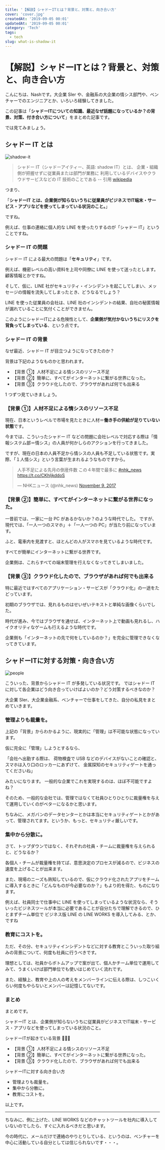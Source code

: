 ```yaml
---
title: '【解説】シャドーITとは？背景と、対策と、向き合い方'
cover: 'cover.jpg'
createdAt: '2019-09-05 00:01'
updatedAt: '2019-09-05 00:01'
category: 'Tech'
tags:
  - tech
slug: what-is-shadow-it
---
```


# 【解説】シャドーITとは？背景と、対策と、向き合い方

こんにちは、Nashです。大企業 SIer や、金融系の大企業の情シス部門や、ベンチャーでのエンジニアとか、いろいろ経験してきました。

この記事は「**シャドーITについての知識、最近なぜ話題になっているか？の背景、対策、付き合い方について**」をまとめた記事です。

では見てみましょう。

## シャドー IT とは

![shadow-it](cover.jpg)

> シャドー IT（シャドーアイティー、英語: shadow IT）とは、
> 企業・組織側が把握せずに従業員または部門が業務に
> 利用しているデバイスやクラウドサービスなどの IT 技術のことである
> -- 引用 [wikipedia](https://ja.wikipedia.org/wiki/シャドーIT)

つまり、

「**シャドーIT とは、企業側が知らないうちに従業員がビジネスでIT端末・サービス・アプリなどを使ってしまっている状況のこと。**」

ですね。

例えば、仕事の連絡に個人的な LINE を使ったりするのが「シャドー IT」ということですね。

### シャドー IT の問題

シャドー IT による最大の問題は「**セキュリティ**」です。

例えば、機密レベルの高い資料を上司や同僚に LINE を使って送ったとします。顧客情報とかですね。

そして、仮に、LINE 社がセキュリティ・インシデントを起こしてしまい、メッセージの情報を流失してしまったとき、どうなるでしょう？

LINE を使った従業員の会社は、LINE 社のインシデントの結果、自社の秘匿情報が漏れていることに気付くことができません。

このようにシャドーITによる危険性として、**企業側が気付かないうちにリスクを背負ってしまっている**、という点です。

### シャドー IT の背景

なぜ最近、シャドー IT が目立つようになってきたのか？

背景は下記のようなものかと思われます。

- 【背景 ①】人材不足による情シスのリソース不足
- 【背景 ②】簡単に、すべてがインターネットに繋がる世界になった。
- 【背景 ③】クラウド化したので、ブラウザがあれば何でも出来る

1 つずつ見ていきましょう。

### 【背景 ①】人材不足による情シスのリソース不足

現在、日本というレベルで市場を見たときに人材＝**働き手の供給が足りていない状態**です。

今までは、こういったシャドー IT などの問題に会社レベルで対応する際は「情報システム部＝情シス」の人員が何かしらのアクションを行ってきました。

ですが、現在の日本の人員不足から情シスの人員も不足している状態です。実際、「１人情シス」という言葉が生まれるようなものですから。

<!-- Twitter -->
<blockquote class="twitter-tweet"><p lang="ja" dir="ltr">人手不足による先月の倒産件数 この４年間で最多に <a href="https://twitter.com/hashtag/nhk_news?src=hash&amp;ref_src=twsrc%5Etfw">#nhk_news</a> <a href="https://t.co/CKhIjkddoS">https://t.co/CKhIjkddoS</a></p>&mdash; NHKニュース (@nhk_news) <a href="https://twitter.com/nhk_news/status/928512233872773120?ref_src=twsrc%5Etfw">November 9, 2017</a></blockquote> <script async src="https://platform.twitter.com/widgets.js" charset="utf-8"></script>

### 【背景 ②】簡単に、すべてがインターネットに繋がる世界になった。

一昔前では、一家に一台 PC があるかないか？のような時代でした。
ですが、現代では、「一人一つのスマホ」＋「一人一つの PC」が当たり前になっています。

ふと、電車内を見渡すと、ほとんどの人がスマホを見ているような時代です。

すべてが簡単にインターネットに繋がる世界です。

企業側は、これらすべての端末管理を行えなくなってきてしまいました。

### 【背景 ③】クラウド化したので、ブラウザがあれば何でも出来る

特に最近ではすべてのアプリケーション・サービスが「クラウド化」の一途をたどっています。

初期のブラウザでは、見れるものはせいぜいテキストと単純な画像くらいでした。

時代が進み、今ではブラウザを通せば、インターネット上で動画も見れるし、ハイクオリティなゲームも行えるような時代です。

企業側も「インターネットの先で何をしているのか？」を完全に管理できなくなってきています。


## シャドーITに対する対策・向き合い方

![people](1.jpg)

こういった、背景からシャドー IT が多発している状況です。
ではシャドー IT に対して各企業はどう向き合っていけばよいのか？どう対策するべきなのか？

大企業 SIer、大企業金融系、ベンチャーで仕事をしてきた、自分の私見をまとめていきます。

### 管理よりも裁量を。

上記の「背景」からわかるように、現実的に「管理」は不可能な状態になっています。

仮に完全に「管理」しようとするなら、

「会社へ出勤する際は、
荷物検査で USB などのデバイスがないことの確認と、
スマホは入り口のロッカーにあずけて、
金属探知のセキュリティゲートを通ってくださいね」

みたいになります。
一般的な企業でこれを実現するのは、ほぼ不可能ですよね？

そのため、一般的な会社では、管理ではなくて社員ひとりひとりに裁量権を与えて運用していくのがベターになるかと思います。

ちなみに、メガバンのデータセンターとかは本当にセキュリティゲートとかがあって、管理されてます。というか、もっと、セキュリティ厳しいです。

### 集中から分散に。

さて、トップダウンではなく、それぞれの社員・チームに裁量権を与えられると、どうなるか？

各個人・チームが裁量権を持てば、意思決定のプロセスが減るので、ビジネスの速度を上げることが出来ます。

また、現場のニーズも熟知しているので、仮にクラウド化されたアプリをチームに導入するときに「どんなものが今必要なのか？」もより的を得た、ものになります。

例えば、社員同士で仕事中に LINE を使ってしまっているような状況なら、そういったビジネスツールが本当に必要であることが自分たちで理解できるので、ひとまずチーム単位で ビジネス版 LINE の LINE WORKS を導入してみる、とか、ですね

### 教育にコストを。

ただ、その分、セキュリティインシデントなどに対する教育とこういった取り組みの背景について、何度も社員に行うべきです。

理想としては、社員からボトムアップで案が出て、個人かチーム単位で運用してみて、うまくいけば部門単位でも使いはじめていく流れです。

また、経験上、教育や上の人の考えをメンバーラインに伝える際は、しつこいくらい何度もやらないとメンバーは記憶してないです。

### まとめ

まとめです。

シャドーIT とは、企業側が知らないうちに従業員がビジネスでIT端末・サービス・アプリなどを使ってしまっている状況のこと。

シャドーITが起きている背景

- 【背景 ①】人材不足による情シスのリソース不足
- 【背景 ②】簡単に、すべてがインターネットに繋がる世界になった。
- 【背景 ③】クラウド化したので、ブラウザがあれば何でも出来る


シャドーITに対する向き合い方

- 管理よりも裁量を。
- 集中から分散に。
- 教育にコストを。

以上です。

---

ちなみに、例に上げた、LINE WORKS などのチャットツールを社内に導入していないのでしたら、すぐに入れるべきだと思います。

今の時代に、メールだけで連絡のやりとりしている、というのは、ベンチャーを中心に活動している自分としては信じられないです・・・。
